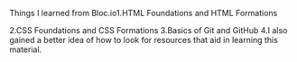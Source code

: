 Things I learned from Bloc.io1.HTML Foundations and HTML Formations

2.CSS Foundations and CSS Formations
3.Basics of Git and GitHub
4.I also gained a better idea of how to look for resources that aid in learning this material.
